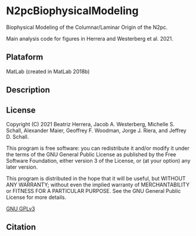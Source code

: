 # N2pcBiophysicalModeling
 Biophysical Modeling of the Columnar/Laminar Origin of the N2pc.

Main analysis code for figures in Herrera and Westerberg et al. 2021.

## Plataform
MatLab (created in MatLab 2018b)

## Description

## License
Copyright (C) 2021 Beatriz Herrera, Jacob A. Westerberg, Michelle S. Schall, Alexander Maier, Geoffrey F. Woodman, Jorge J. Riera, and Jeffrey D. Schall.

This program is free software: you can redistribute it and/or modify it under the terms of the GNU General Public License as published by the Free Software Foundation, either version 3 of the License, or (at your option) any later version.

This program is distributed in the hope that it will be useful, but WITHOUT ANY WARRANTY; without even the implied warranty of MERCHANTABILITY or FITNESS FOR A PARTICULAR PURPOSE. See the GNU General Public License for more details.

[GNU GPLv3](https://choosealicense.com/licenses/gpl-3.0/)

## Citation

